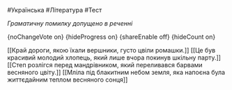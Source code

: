 #Українська #Література #Тест

*Граматичну помилку допущено в реченні*

{noChangeVote on}
{hideProgress on}
{shareEnable off}
{hideCount on}

[[Край дороги, якою їхали вершники, густо цвіли ромашки.]]
[[Це був красивий молодий хлопець, який лише вчора покинув шкільну парту.]]
[[Степ розлігся перед мандрівником, який переливався барвами весняного цвіту.]]
[[Мліла під блакитним небом земля, яка напоєна була життєдайним теплом весняного сонця]]
